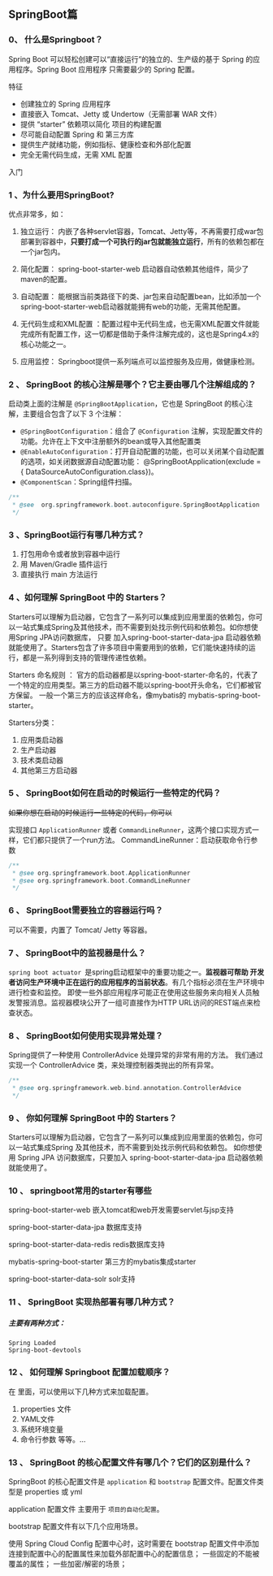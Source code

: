 ## SpringBoot篇
### 0、 什么是Springboot？
Spring Boot 可以轻松创建可以“直接运行”的独立的、生产级的基于 Spring 的应用程序。Spring Boot 应用程序 只需要最少的 Spring 配置。

特征
- 创建独立的 Spring 应用程序
- 直接嵌入 Tomcat、Jetty 或 Undertow（无需部署 WAR 文件）
- 提供 “starter” 依赖项以简化 项目的构建配置
- 尽可能自动配置 Spring 和 第三方库
- 提供生产就绪功能，例如指标、健康检查和外部化配置
- 完全无需代码生成，无需 XML 配置

入门
### 1 、为什么要用SpringBoot?  

 优点非常多，如：

1. 独立运行： 内嵌了各种servlet容器，Tomcat、Jetty等，不再需要打成war包部署到容器中，**只要打成一个可执行的jar包就能独立运行**，所有的依赖包都在一个jar包内。

2. 简化配置： spring-boot-starter-web 启动器自动依赖其他组件，简少了maven的配置。 

3. 自动配置： 能根据当前类路径下的类、jar包来自动配置bean，比如添加一个spring-boot-starter-web启动器就能拥有web的功能，无需其他配置。

4. 无代码生成和XML配置 ：配置过程中无代码生成，也无需XML配置文件就能完成所有配置工作，这一切都是借助于条件注解完成的，这也是Spring4.x的核心功能之一。

5. 应用监控： Springboot提供一系列端点可以监控服务及应用，做健康检测。

### 2 、 SpringBoot 的核心注解是哪个？它主要由哪几个注解组成的？

启动类上面的注解是 `@SpringBootApplication`，它也是 SpringBoot  的核心注解，主要组合包含了以下 3 个注解：

- `@SpringBootConfiguration`：组合了 `@Configuration` 注解，实现配置文件的功能。允许在上下文中注册额外的bean或导入其他配置类
- `@EnableAutoConfiguration`：打开自动配置的功能，也可以关闭某个自动配置的选项，如关闭数据源自动配置功能： @SpringBootApplication(exclude = { DataSourceAutoConfiguration.class})。
- `@ComponentScan`：Spring组件扫描。

```java
/**
 * @see  org.springframework.boot.autoconfigure.SpringBootApplication
 */

```
### 3 、SpringBoot运行有哪几种方式？

1. 打包用命令或者放到容器中运行
2. 用 Maven/Gradle 插件运行
3. 直接执行 main 方法运行

### 4 、如何理解 SpringBoot  中的 Starters？


Starters可以理解为启动器，它包含了一系列可以集成到应用里面的依赖包，你可以一站式集成Spring及其他技术，而不需要到处找示例代码和依赖包。如你想使用Spring JPA访问数据库，
只要 加入spring-boot-starter-data-jpa 启动器依赖就能使用了。Starters包含了许多项目中需要用到的依赖，它们能快速持续的运行，都是一系列得到支持的管理传递性依赖。

Starters 命名规则 ： 官方的启动器都是以spring-boot-starter-命名的，代表了一个特定的应用类型。第三方的启动器不能以spring-boot开头命名，它们都被官方保留。
一般一个第三方的应该这样命名，像mybatis的 mybatis-spring-boot-starter。

Starters分类：

1. 应用类启动器
2. 生产启动器
3. 技术类启动器
4. 其他第三方启动器


### 5 、 SpringBoot如何在启动的时候运行一些特定的代码？

~~如果你想在启动的时候运行一些特定的代码，你可以~~

实现接口 `ApplicationRunner` 或者 `CommandLineRunner`，这两个接口实现方式一样，它们都只提供了一个run方法。
CommandLineRunner：启动获取命令行参数

```java
/**
 * @see org.springframework.boot.ApplicationRunner
 * @see org.springframework.boot.CommandLineRunner
 */
```

### 6 、  SpringBoot需要独立的容器运行吗？

可以不需要，内置了 Tomcat/ Jetty 等容器。

### 7 、 SpringBoot中的监视器是什么？

`spring boot actuator `是spring启动框架中的重要功能之一。**监视器可帮助 开发者访问生产环境中正在运行的应用程序的当前状态**。有几个指标必须在生产环境中进行检查和监控。
即使一些外部应用程序可能正在使用这些服务来向相关人员触发警报消息。监视器模块公开了一组可直接作为HTTP URL访问的REST端点来检查状态。

### 8 、 SpringBoot如何使用实现异常处理？

Spring提供了一种使用 ControllerAdvice 处理异常的非常有用的方法。 我们通过实现一个 ControllerAdvice 类，来处理控制器类抛出的所有异常。
```java
/**
 * @see org.springframework.web.bind.annotation.ControllerAdvice
 */
```

### 9 、 你如何理解 SpringBoot 中的 Starters？

Starters可以理解为启动器，它包含了一系列可以集成到应用里面的依赖包，你可以一站式集成Spring 及其他技术，而不需要到处找示例代码和依赖包。
如你想使用 Spring JPA 访问数据库，只要加入 spring-boot-starter-data-jpa 启动器依赖就能使用了。

### 10 、 springboot常用的starter有哪些

spring-boot-starter-web 嵌入tomcat和web开发需要servlet与jsp支持

spring-boot-starter-data-jpa 数据库支持

spring-boot-starter-data-redis redis数据库支持

mybatis-spring-boot-starter 第三方的mybatis集成starter

spring-boot-starter-data-solr solr支持


### 11 、 SpringBoot 实现热部署有哪几种方式？

##### 主要有两种方式：

```
Spring Loaded
Spring-boot-devtools
```
### 12 、 如何理解  Springboot 配置加载顺序？

在  里面，可以使用以下几种方式来加载配置。
1. properties 文件
2. YAML文件
3. 系统环境变量
4. 命令行参数
等等。…

### 13 、 SpringBoot 的核心配置文件有哪几个？它们的区别是什么？

SpringBoot 的核心配置文件是 `application` 和 `bootstrap` 配置文件。配置文件类型是 properties 或 yml

application 配置文件 主要用于  `项目的自动化配置`。

bootstrap 配置文件有以下几个应用场景。

使用 Spring Cloud Config 配置中心时，这时需要在 bootstrap 配置文件中添加连接到配置中心的配置属性来加载外部配置中心的配置信息；
一些固定的不能被覆盖的属性；
一些加密/解密的场景；
